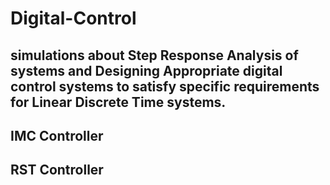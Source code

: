 # Digital-Control

## simulations about Step Response Analysis of systems and Designing Appropriate digital control systems to satisfy specific requirements for Linear Discrete Time systems.
## IMC Controller
## RST Controller
